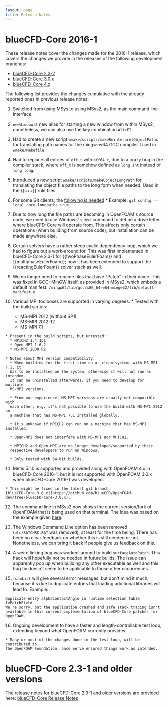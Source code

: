 ```yaml
---
layout: page
title: Release Notes
---
```


# blueCFD-Core 2016-1

These release notes cover the changes made for the 2016-1 release, which covers
the changes we provide in the releases of the following development branches:

  * [blueCFD-Core 2.3-2](https://github.com/blueCFD/OpenFOAM-2.3.x/tree/blueCFD-Core-2.3-2)
  * [blueCFD-Core 3.0.x](https://github.com/blueCFD/OpenFOAM-dev/tree/blueCFD-Core-3.0.x)
  * [blueCFD-Core 4.x](https://github.com/blueCFD/OpenFOAM-dev/tree/blueCFD-Core-4.x)

The following list provides the changes cumulative with the already reported
ones in previous release notes:

  1. Switched from using MSys to using MSys2, as the main command line interface.

  2. `newWindow` is new alias for starting a new window from within MSys2,
  nonetheless, we can also use the key combination `Alt+F2`.

  3. Had to create a new script `wmake/scripts/makeReinterpretObjectPaths` for
  translating path names for the mingw-w64 GCC compiler. Used in `wmake/Makefile`.

  4. Had to replace all entries of `off_t` with `off64_t`, due to a crazy bug
  in the compiler stack, where `off_t` is somehow defined as `long int` instead
  of `long long`.

  5. Introduced a new script `wmake/scripts/makeObjectLongPath` for translating
  the object file paths to the long form when needed. Used in the {{c++}} rule
  files.

  6. For some Git clients, the [following is needed](https://github.com/msysgit/msysgit/wiki/Git-cannot-create-a-file-or-directory-with-a-long-path)
    * Example: `git config --local core.longpaths true`

  7. Due to how long the file paths are becoming in OpenFOAM's source code, we
  need to use Windows' `subst` command to define a drive letter where
  blueCFD-Core will operate from. This affects only certain operations (when
  building from source code), but installation can be made anywhere else.

  8. Certain solvers have a rather steep cyclic dependency loop, which we had
  to figure out a work-around for. This was first implemented in blueCFD-Core
  2.3-1 for {{twoPhaseEulerFoam}} and {{multiphaseEulerFoam}}; now it has been
  extended to support the {{reactingEulerFoam}} solver stack as well.

  9. We no longer need to rename files that have "Patch" in their name. This was
  fixed in GCC+MinGW itself, as provided in MSys2, which embeds a default manifest:
  `/mingw64/lib/gcc/x86_64-w64-mingw32/lib/default-manifest.o`

  10. Various MPI toolboxes are supported in varying degrees:
    * Tested with the build scripts:
      * MS-MPI 2012 (without SP1)
      * MS-MPI 2012 R2
      * MS-MPI 7.1

    * Present in the build scripts, but untested:
      * MPICH2 1.4.1p1
      * Open-MPI 1.6.2
      * MS-MPI 2008 R2

    * Notes about MPI version compatibility:
      * When building for the first time on a _clean system_ with MS-MPI 7.1, it
      has to be installed on the system, otherwise it will not run as intended.
      It can be uninstalled afterwards, if you need to develop for multiple
      MS-MPI versions.

      * From our experience, MS-MPI versions are usually not compatible with
      each other, e.g. it's not possible to use the build with MS-MPI 2012 on
      a machine that has MS-MPI 7.1 installed globally.
      
      * It's unknown if MPICH2 can run on a machine that has MS-MPI installed.

      * Open-MPI does not interfere with MS-MPI nor MPICH2.

      * MPICH2 and Open-MPI are no longer developed/supported by their
      respective developers to run on Windows.

      * Only tested with 64-bit builds.

  11. Metis 5.1.0 is supported and provided along with OpenFOAM 4.x in
  blueCFD-Core 2016-1, but it is not supported with OpenFOAM 3.0.x when
  blueCFD-Core 2016-1 was developed.

    * This might be fixed in the latest git branch
    [blueCFD-Core 3.0.x](https://github.com/blueCFD/OpenFOAM-dev/tree/blueCFD-Core-3.0.x).

  12. The command line in MSys2 now shows the current version/fork of OpenFOAM
  that is being used on that terminal. The idea was based on the example given
  [here](https://openfoamwiki.net/index.php/Tip/Foam_version_in_shell_prompt).

  13. The Windows Command Line option has been removed (`etc/BATCHRC.BAT` was
  removed), at least for the time being. There has been no clear feedback on
  whether this is still needed or not. Nonetheless, we can bring it back if
  people give us feedback on this.

  14. A weird linking bug was worked-around to build `surfaceAutoPatch`.
  This hack will hopefully not be needed in future builds. The issue can
  apparently pop up when building any other executable as well and this bug fix
  doesn't seem to be applicable to those other occurrences.

  15. `foamList` will give several error messages, but don't mind it much,
  because it's due to duplicate entries that loading additional libraries will
  lead to. Example:
  ```
  Duplicate entry alphaContactAngle in runtime selection table fvPatchField
  We're sorry, but the application crashed and safe stack tracing isn't
  available in this current implementation of blueCFD-Core patches for OpenFOAM.
  ```

  16. Ongoing development to have a faster and length-controllable test loop,
  extending beyond what OpenFOAM currently provides.

    * Many or most of the changes done in the test loop, will be contributed to
    the OpenFOAM Foundation, once we've ensured things work as intended.



# blueCFD-Core 2.3-1 and older versions

The release notes for blueCFD-Core 2.3-1 and older versions are provided here:
[blueCFD-Core Release Notes](http://joomla.bluecape.com.pt/index.php?option=com_mamblog&Itemid=43&task=show&action=view&id=66)
